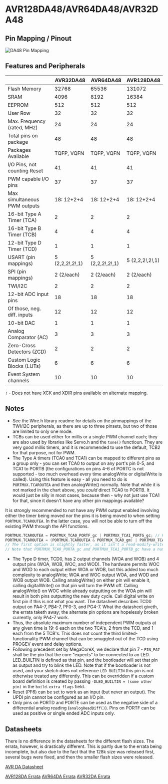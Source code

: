 # AVR128DA48/AVR64DA48/AVR32DA48
## Pin Mapping / Pinout
![DA48 Pin Mapping](DA48.png "Arduino Pin Mapping for AVR DA48")

## Features and Peripherals
|                              | AVR32DA48       | AVR64DA48       | AVR128DA48      |
|------------------------------|-----------------|-----------------|-----------------|
| Flash Memory                 | 32768           | 65536           | 131072          |
| SRAM                         | 4096            | 8192            | 16384           |
| EEPROM                       | 512             | 512             | 512             |
| User Row                     | 32              | 32              | 32              |
| Max. Frequency (rated, MHz)  | 24              | 24              | 24              |
| Total pins on package        | 48              | 48              | 48              |
| Packages Available           | TQFP, VQFN      | TQFP, VQFN      | TQFP, VQFN      |
| I/O Pins, not counting Reset | 41              | 41              | 41              |
| PWM capable I/O pins         | 37              | 37              | 37              |
| Max simultaneous PWM outputs | 18: 12+2+4      | 18: 12+2+4      | 18: 12+2+4      |
| 16-bit Type A Timer (TCA)    | 2               | 2               | 2               |
| 16-bit Type B Timer (TCB)    | 4               | 4               | 4               |
| 12-bit Type D Timer (TCD)    | 1               | 1               | 1               |
| USART (pin mappings)         | 5 (2,2,2!,2!,1) | 5 (2,2,2!,2!,1) | 5 (2,2,2!,2!,1) |
| SPI (pin mappings)           | 2 (2/each)      | 2 (2/each)      | 2 (2/each)      |
| TWI/I2C                      | 2               | 2               | 2               |
| 12-bit ADC input pins        | 18              | 18              | 18              |
| Of those, neg. diff. inputs  | 12              | 12              | 12              |
| 10-bit DAC                   | 1               | 1               | 1               |
| Analog Comparator (AC)       | 3               | 3               | 3               |
| Zero-Cross Detectors (ZCD)   | 2               | 2               | 2               |
| Custom Logic Blocks (LUTs)   | 6               | 6               | 6               |
| Event System channels        | 10              | 10              | 10              |

`!` - Does not have XCK and XDIR pins available on alternate mapping.

## Notes
* See the Wire.h library readme for details on the pinmappings of the TWI/I2C peripherals, as there are up to three pinsets, but two of those are limited to only one mode.
* TCBs can be used either for millis or a single PWM channel each; they are also used by libraries like Servo.h and the `tone()` functioun. They are very good millis timers, and it is recommended to use the default, TCB2 for that purpose, not for PWM.
* The Type A timers (TCA0 and TCA1) can be mapped to different pins as a group only - you can set TCA0 to output on any port's pin 0-5, and TCA1 to PORTB (the configurations on pins 4-6 of PORTC is not supported - too much overhead every time analogWrite or digitalWrite is called). Using this feature is easy - all you need to do is `PORTMUX.TCAROUTEA` and then analogWrite() normally. Note that while it is not marked in the chart above, you *could* direct TCA0 to PORTB. It would just be silly in most cases, because then - why not just use TCA1 for that, since it doesn't have any other pin mappings available?

It is strongly recommended to not have any PWM output enabled involving either the timer being moved nor the pins it is being moved to when setting `PORTMUX.TCAROUTEA`. In the latter case, you will not be able to turn off the existing PWM through the API functions.
```c
PORTMUX.TCAROUTEA = PORTMUX_TCA0_PORTF_gc | PORTMUX_TCA1_PORTG_gc; // PWM on PORTF and PORTG pins 0-5
PORTMUX.TCAROUTEA = (PORTMUX.TCAROUTEA & PORTMUX_TCA0_gm) | PORTMUX_TCA1_PORTG; // Move TCA1 PWM to PORTG but don't change TCA0
// The first option is slightly faster, as it isn't a read-modify-write.
// Note that PORTMUX_TCA0_PORTA_gc and PORTMUX_TCA1_PORTB_gc have a numeric value of 0.
```
* The Type D timer, TCD0, has 2 output channels (WOA and WOB) and 4 output pins (WOA, WOB, WOC, and WOD). The hardware permits WOC and WOD to each output either WOA or WOB, but this added too much complexity to analogWrite; WOA and WOC output WOA, and WOD and WOB output WOB. Calling analogWrite() on either pin will enable it, calling digitalWrite() on that pin will turn the PWM off. Calling analogWrite() on WOC while already outputting on the WOA pin will result in both pins outputting the new duty cycle. Call digital write on first pin if this is not what you want. The datasheet describes TCD0 output on PA4-7, PB4-7, PF0-3, and PG4-7. What the datasheet giveth, the errata taketh away; the alternate pin options are hopelessly broken currently, only PA4-7 work.
* Thus, the absolute maximum number of independent PWM outputs at any given time is 19: 6 each on the two TCA's, 2 from the TCD, and 1 each from the 5 TCB's. This does not count the third limited-functionality PWM channel that can be smuggled out of the TCD using PROGEV event and delay options.
* Following precedent set by MegaCoreX, we declare that pin 7 - `PIN_PA7` shall be the pin that the core "expects" to be connected to an LED. LED_BUILTIN is defined as that pin, and the bootloader will set that pin as output and try to blink the LED. Note that if the bootloader is not used, and your sketch does not reference `LED_BUILTIN` this pin is not otherwise treated any differently. This can be overridden if a custom board definition is created by passing `-DLED_BUILTIN = (some other pin)` in the `build.extra_flags` field.
* Reset (PF6) can be set to work as an input (but never an output). The UPDI pin cannot be configured as an I/O pin.
* Only pins on PORTD and PORTE can be used as the negative side of a differential analog reading (`analogReadDiff()`). Pins on PORTF can be used as positive or single ended ADC inputs only.

## Datasheets
There is no difference in the datasheets for the different flash sizes. The errata, however, is drastically different. This is partly due to the errata being incomplete, but also due to the fact that the 128k size was released first, several bugs were fixed, and then the smaller flash sizes were released.

[AVR DA Datasheet](https://ww1.microchip.com/downloads/en/DeviceDoc/AVR128DA28-32-48-64-DataSheet-DS40002183B.pdf)

[AVR128DA Errata](https://ww1.microchip.com/downloads/aemDocuments/documents/MCU08/ProductDocuments/Errata/AVR128DA-28-32-48-64-SilConErrataClarif-DS80000882C.pdf)
[AVR64DA Errata](https://ww1.microchip.com/downloads/aemDocuments/documents/MCU08/ProductDocuments/Errata/AVR64DA-28-32-48-64-SilConErrataClarif-DS80000903C.pdf)
[AVR32DA Errata](https://ww1.microchip.com/downloads/aemDocuments/documents/MCU08/ProductDocuments/Errata/AVR32DA-28-32-48-SilConErrataClarif-DS80000895C.pdf)
